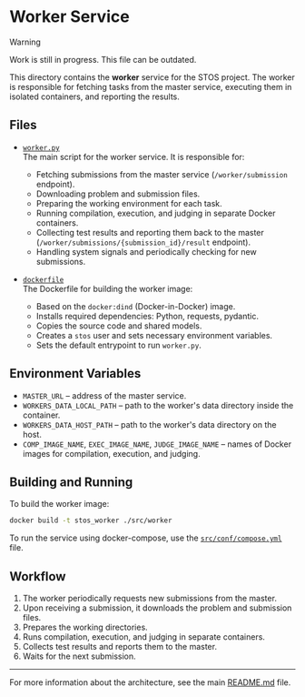 # Worker Service
> [!WARNING]
> Work is still in progress. This file can be outdated.


This directory contains the **worker** service for the STOS project. The worker is responsible for fetching tasks from the master service, executing them in isolated containers, and reporting the results.

## Files

- [`worker.py`](../worker/worker.py)  
  The main script for the worker service. It is responsible for:
  - Fetching submissions from the master service (`/worker/submission` endpoint).
  - Downloading problem and submission files.
  - Preparing the working environment for each task.
  - Running compilation, execution, and judging in separate Docker containers.
  - Collecting test results and reporting them back to the master (`/worker/submissions/{submission_id}/result` endpoint).
  - Handling system signals and periodically checking for new submissions.

- [`dockerfile`](../worker/dockerfile)  
  The Dockerfile for building the worker image:
  - Based on the `docker:dind` (Docker-in-Docker) image.
  - Installs required dependencies: Python, requests, pydantic.
  - Copies the source code and shared models.
  - Creates a `stos` user and sets necessary environment variables.
  - Sets the default entrypoint to run `worker.py`.

## Environment Variables

- `MASTER_URL` – address of the master service.
- `WORKERS_DATA_LOCAL_PATH` – path to the worker's data directory inside the container.
- `WORKERS_DATA_HOST_PATH` – path to the worker's data directory on the host.
- `COMP_IMAGE_NAME`, `EXEC_IMAGE_NAME`, `JUDGE_IMAGE_NAME` – names of Docker images for compilation, execution, and judging.

## Building and Running

To build the worker image:
```sh
docker build -t stos_worker ./src/worker
```

To run the service using docker-compose, use the [`src/conf/compose.yml`](../conf/compose.yml) file.

## Workflow

1. The worker periodically requests new submissions from the master.
2. Upon receiving a submission, it downloads the problem and submission files.
3. Prepares the working directories.
4. Runs compilation, execution, and judging in separate containers.
5. Collects test results and reports them to the master.
6. Waits for the next submission.

---

For more information about the architecture, see the main [README.md](../../README.md) file.